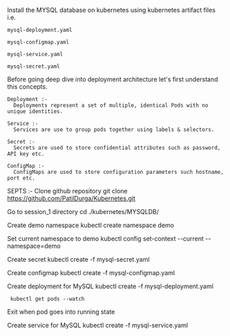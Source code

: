 
 Install the MYSQL database on kubernetes using kubernetes artifact files  i.e. 
 
    mysql-deployment.yaml 

    mysql-configmap.yaml

    mysql-service.yaml

    mysql-secret.yaml 
   
Before going deep dive into deployment architecture let's first understand this concepts.

    Deployment :-
      Deployments represent a set of multiple, identical Pods with no unique identities. 

    Service :-
      Services are use to group pods together using labels & selectors. 

    Secret :- 
      Secrets are used to store confidential attributes such as password, API key etc.

    ConfigMap :- 
      ConfigMaps are used to store configuration parameters such hostname, port etc.
      
SEPTS :- 
 Clone github repository
  git clone https://github.com/PatilDurga/Kubernetes.git

Go to session_1 directory
  cd ./kubernetes/MYSQLDB/

Create demo namespace
  kubectl create namespace demo
  
Set current namespace to demo
   kubectl config set-context --current --namespace=demo
   
Create secret 
    kubectl create -f mysql-secret.yaml 
    
Create configmap
     kubectl create -f mysql-configmap.yaml
     
Create deployment for MySQL
     kubectl create -f mysql-deployment.yaml

     kubectl get pods --watch

Exit when pod goes into running state
  
Create service for MySQL
      kubectl create -f mysql-service.yaml
      





     
 

